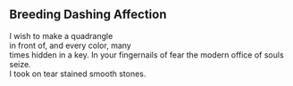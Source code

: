 Breeding Dashing Affection
--------------------------
I wish to make a quadrangle  
in front of, and every color, many  
times hidden in a key. In your fingernails of fear the modern office of souls seize.  
I took on tear stained smooth stones.  
